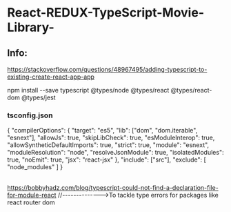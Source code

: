 # React-REDUX-TypeScript-Movie-Library-

## Info: <br>
https://stackoverflow.com/questions/48967495/adding-typescript-to-existing-create-react-app-app

npm install --save typescript @types/node @types/react @types/react-dom @types/jest <br>

### tsconfig.json <br>

{
  "compilerOptions": {
    "target": "es5",
    "lib": ["dom", "dom.iterable", "esnext"],
    "allowJs": true,
    "skipLibCheck": true,
    "esModuleInterop": true,
    "allowSyntheticDefaultImports": true,
    "strict": true,
    "module": "esnext",
    "moduleResolution": "node",
    "resolveJsonModule": true,
    "isolatedModules": true,
    "noEmit": true,
    "jsx": "react-jsx"
  },
  "include": ["src"],
  "exclude": [
    "node_modules"
  ]
} <br><br>

https://bobbyhadz.com/blog/typescript-could-not-find-a-declaration-file-for-module-react //-------------->To tackle type errors for packages like react router dom
